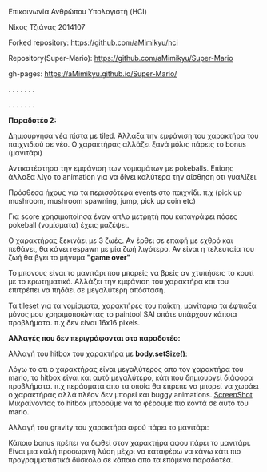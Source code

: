 Επικοινωνία Ανθρώπου Υπολογιστή (HCI)

Νίκος Τζιάνας 2014107

Forked repository: https://github.com/aMimikyu/hci

Repository(Super-Mario): https://github.com/aMimikyu/Super-Mario

gh-pages: https://aMimikyu.github.io/Super-Mario/




. . . . . . .

. . . . . . .

**Παραδοτέο 2:** 


Δημιουργησα νέα πίστα με tiled.
Άλλαξα την εμφάνιση του χαρακτήρα του παιχνιδιού σε νέο. Ο χαρακτήρας αλλάζει ξανά μόλις πάρεις το bonus (μανιτάρι) 

Αντικατέστησα την εμφάνιση των νομισμάτων με pokeballs. Επίσης άλλαξα λίγο το animation για να δίνει καλύτερα την αίσθηση οτι γυαλίζει.

Πρόσθεσα ήχους για τα περισσότερα events στο παιχνίδι. π.χ (pick up mushroom, mushroom spawning, jump, pick up coin etc)

Για score χρησιμοποίησα έναν απλο μετρητή που καταγράφει πόσες pokeball (νομίσματα) έχεις μαζέψει. 

Ο χαρακτήρας ξεκινάει με 3 ζωές. Αν έρθει σε επαφή με εχθρό και πεθάνει, θα κάνει respawn με μία ζωή λιγότερο. Αν είναι η τελευταία του ζωή θα βγει το μήνυμα **"game over"**

Το μπονους είναι το μανιτάρι που μπορείς να βρείς αν χτυπήσεις το κουτί με το ερωτηματικό. Αλλάζει την εμφάνιση του χαρακτήρα και του επιτρέπει να πηδάει σε μεγαλύτερη απόσταση.

Τα tileset για τα νομίσματα, χαρακτήρες του παίκτη, μανίταρια τα έφτιαξα μόνος μου χρησιμοποιώντας το paintool SAI οπότε υπάρχουν κάποια προβλήματα. π.χ δεν είναι 16x16 pixels.

**Αλλαγές που δεν περιγράφονται στο παραδοτέο:**


Αλλαγή του hitbox του χαρακτήρα με **body.setSize()**: 

Λόγω το οτι ο χαρακτήρας είναι μεγαλύτερος απο τον χαρακτήρα του mario, το hitbox είναι και αυτό μεγαλύτερο, κάτι που δημιουργεί διάφορα προβλήματα. π.χ περάσματα απο τα οποία θα έπρεπε να μπορεί να χωράει ο χαρακτήρας αλλά πλέον δεν μπορεί και buggy animations.
[ScreenShot](hitbox_bug.png) 
Μικραίνοντας το hitbox μπορούμε να το φέρουμε πιο κοντά σε αυτό του mario.


Αλλαγή του gravity του χαρακτήρα αφού πάρει το μανιτάρι:

Κάποιο bonus πρέπει να δωθεί στον χαρακτήρα αφου πάρει το μανιτάρι. Είναι μια καλή προσωρινή λύση μέχρι να καταφέρω να κάνω κάτι πιο προγραμματιστικά δύσκολο σε κάποιο απο τα επόμενα παραδοτέα.




